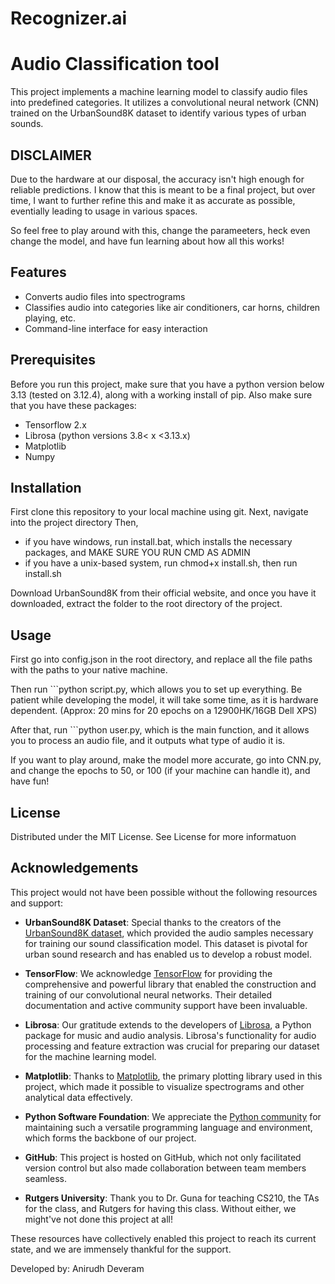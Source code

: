 # Recognizer.ai
# Audio Classification tool 
This project implements a machine learning model to classify audio files into predefined categories. It utilizes a convolutional neural network (CNN) trained on the UrbanSound8K dataset to identify various types of urban sounds. 

## DISCLAIMER 
Due to the hardware at our disposal, the accuracy isn't high enough for reliable predictions. I know that this is meant to be a final project, but over time, I want to further refine this and make it as accurate as possible, eventially leading to usage in various spaces. 

So feel free to play around with this, change the parameeters, heck even change the model, and have fun learning about how all this works! 

## Features
- Converts audio files into spectrograms 
- Classifies audio into categories like air conditioners, car horns, children playing, etc.
- Command-line interface for easy interaction 

## Prerequisites
Before you run this project, make sure that you have a python version below 3.13 (tested on 3.12.4), along with a working install of pip. Also make sure that you have these packages: 
- Tensorflow 2.x
- Librosa (python versions 3.8< x <3.13.x)
- Matplotlib
- Numpy 

## Installation 
First clone this repository to your local machine using git.
Next, navigate into the project directory 
Then, 
- if you have windows, run install.bat, which installs the necessary packages, and MAKE SURE YOU RUN CMD AS ADMIN 
- if you have a unix-based system, run chmod+x install.sh, then run install.sh

Download UrbanSound8K from their official website, and once you have it downloaded, extract the folder to the root directory of the project. 

## Usage 
First go into config.json in the root directory, and replace all the file paths with the paths to your native machine. 

Then run ```python script.py, which allows you to set up everything. Be patient while developing the model, it will take some time, as it is hardware dependent. 
(Approx: 20 mins for 20 epochs on a 12900HK/16GB Dell XPS)

After that, run ```python user.py, which is the main function, and it allows you to process an audio file, and it outputs what type of audio it is. 

If you want to play around, make the model more accurate, go into CNN.py, and change the epochs to 50, or 100 (if your machine can handle it), and have fun!

## License 
Distributed under the MIT License. See License for more informatuon 

## Acknowledgements 

This project would not have been possible without the following resources and support:

- **UrbanSound8K Dataset**: Special thanks to the creators of the [UrbanSound8K dataset](https://urbansounddataset.weebly.com/urbansound8k.html), which provided the audio samples necessary for training our sound classification model. This dataset is pivotal for urban sound research and has enabled us to develop a robust model.

- **TensorFlow**: We acknowledge [TensorFlow](https://www.tensorflow.org/) for providing the comprehensive and powerful library that enabled the construction and training of our convolutional neural networks. Their detailed documentation and active community support have been invaluable.

- **Librosa**: Our gratitude extends to the developers of [Librosa](https://librosa.org/doc/latest/index.html), a Python package for music and audio analysis. Librosa's functionality for audio processing and feature extraction was crucial for preparing our dataset for the machine learning model.

- **Matplotlib**: Thanks to [Matplotlib](https://matplotlib.org/), the primary plotting library used in this project, which made it possible to visualize spectrograms and other analytical data effectively.

- **Python Software Foundation**: We appreciate the [Python community](https://www.python.org/) for maintaining such a versatile programming language and environment, which forms the backbone of our project.

- **GitHub**: This project is hosted on GitHub, which not only facilitated version control but also made collaboration between team members seamless. 
- **Rutgers University**: Thank you to Dr. Guna for teaching CS210, the TAs for the class,  and Rutgers for having this class. Without either, we might've not done this project at all! 

These resources have collectively enabled this project to reach its current state, and we are immensely thankful for the support.


Developed by: 
Anirudh Deveram 

